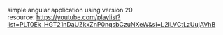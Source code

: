 simple angular application using version 20\
resource: https://youtube.com/playlist?list=PLT0Ek_HGT21nDaUZkxZnP0nqsbCzuNXeW&si=L2ILVCtLzUujAVhB
